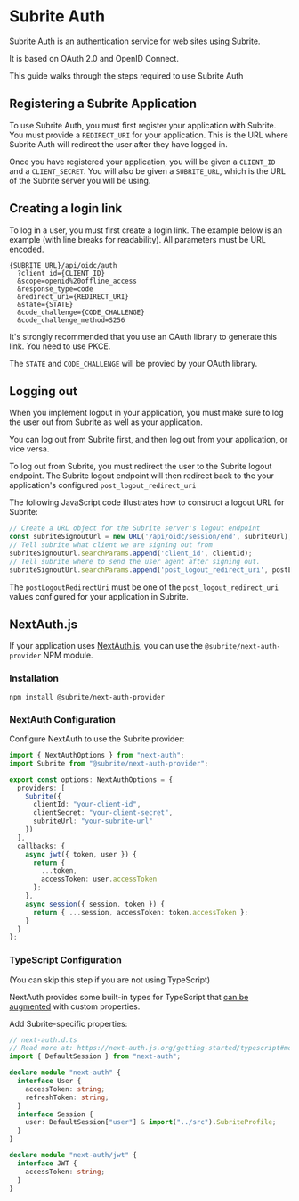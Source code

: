 # Subrite Auth

Subrite Auth is an authentication service for web sites using Subrite.

It is based on OAuth 2.0 and OpenID Connect.

This guide walks through the steps required to use Subrite Auth

## Registering a Subrite Application

To use Subrite Auth, you must first register your application with Subrite.
You must provide a `REDIRECT_URI` for your application. This is the URL where
Subrite Auth will redirect the user after they have logged in.

Once you have registered your application, you will be given a `CLIENT_ID` and a `CLIENT_SECRET`. You will also be given a `SUBRITE_URL`, which is the URL of the Subrite server you will be using.

## Creating a login link

To log in a user, you must first create a login link.
The example below is an example (with line breaks for readability).
All parameters must be URL encoded.

    {SUBRITE_URL}/api/oidc/auth
      ?client_id={CLIENT_ID}
      &scope=openid%20offline_access
      &response_type=code
      &redirect_uri={REDIRECT_URI}
      &state={STATE}
      &code_challenge={CODE_CHALLENGE}
      &code_challenge_method=S256

It's strongly recommended that you use an OAuth library to generate this link.
You need to use PKCE.

The `STATE` and `CODE_CHALLENGE` will be provied by your OAuth library.

## Logging out

When you implement logout in your application, you must make sure to log the user out from Subrite as well as your application.

You can log out from Subrite first, and then log out from your application, or vice versa.

To log out from Subrite, you must redirect the user to the Subrite logout endpoint.
The Subrite logout endpoint will then redirect back to the your application's configured `post_logout_redirect_uri`

The following JavaScript code illustrates how to construct a logout URL for Subrite:

```typescript
// Create a URL object for the Subrite server's logout endpoint
const subriteSignoutUrl = new URL('/api/oidc/session/end', subriteUrl);
// Tell subrite what client we are signing out from
subriteSignoutUrl.searchParams.append('client_id', clientId);
// Tell subrite where to send the user agent after signing out.
subriteSignoutUrl.searchParams.append('post_logout_redirect_uri', postLogoutRedirectUri);
```

The `postLogoutRedirectUri` must be one of the `post_logout_redirect_uri` values configured for your application in Subrite.

## NextAuth.js

If your application uses [NextAuth.js](https://next-auth.js.org/), you can use the `@subrite/next-auth-provider` NPM module.

### Installation

    npm install @subrite/next-auth-provider

### NextAuth Configuration

Configure NextAuth to use the Subrite provider:

```typescript
import { NextAuthOptions } from "next-auth";
import Subrite from "@subrite/next-auth-provider";

export const options: NextAuthOptions = {
  providers: [
    Subrite({
      clientId: "your-client-id",
      clientSecret: "your-client-secret",
      subriteUrl: "your-subrite-url"
    })
  ],
  callbacks: {
    async jwt({ token, user }) {
      return {
        ...token,
        accessToken: user.accessToken
      };
    },
    async session({ session, token }) {
      return { ...session, accessToken: token.accessToken };
    }
  }
};
```

### TypeScript Configuration 

(You can skip this step if you are not using TypeScript)

NextAuth provides some built-in types for TypeScript that [can be augmented](https://next-auth.js.org/getting-started/typescript#module-augmentation) with custom properties.

Add Subrite-specific properties:

```typescript
// next-auth.d.ts
// Read more at: https://next-auth.js.org/getting-started/typescript#module-augmentation
import { DefaultSession } from "next-auth";

declare module "next-auth" {
  interface User {
    accessToken: string;
    refreshToken: string;
  }
  interface Session {
    user: DefaultSession["user"] & import("../src").SubriteProfile;
  }
}

declare module "next-auth/jwt" {
  interface JWT {
    accessToken: string;
  }
}
```
